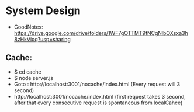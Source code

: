 # System Design

- GoodNotes: https://drive.google.com/drive/folders/1WF7gOTTMT9tNCgNlbOXsxa3h8zHkVioq?usp=sharing

## Cache:

- \$ cd cache
- \$ node server.js
- Goto : http://localhost:3001/nocache/index.html (Every request will 3 second)
- http://localhost:3001/nocache/index.html (first request takes 3 second, after that every consecutive request is spontaneous from localCahce)
